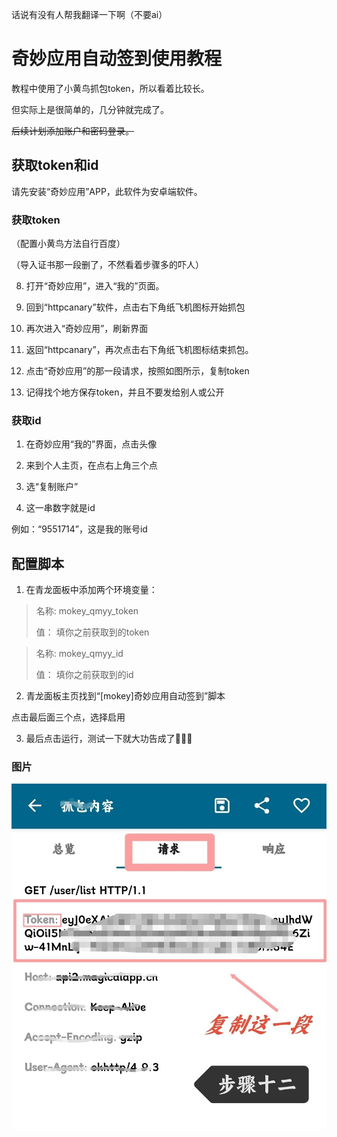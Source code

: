 话说有没有人帮我翻译一下啊（不要ai）

# 奇妙应用自动签到使用教程

教程中使用了小黄鸟抓包token，所以看着比较长。

但实际上是很简单的，几分钟就完成了。

<del>后续计划添加账户和密码登录。</del>

## 获取token和id
请先安装“奇妙应用”APP，此软件为安卓端软件。


### 获取token
（配置小黄鸟方法自行百度）

（导入证书那一段删了，不然看着步骤多的吓人）

8. 打开“奇妙应用”，进入“我的”页面。

9. 回到“httpcanary”软件，点击右下角纸飞机图标开始抓包

10. 再次进入“奇妙应用”，刷新界面

11. 返回“httpcanary”，再次点击右下角纸飞机图标结束抓包。

12. 点击“奇妙应用”的那一段请求，按照如图所示，复制token

13. 记得找个地方保存token，并且不要发给别人或公开

### 获取id
1. 在奇妙应用“我的”界面，点击头像

2. 来到个人主页，在点右上角三个点

3. 选“复制账户”

4. 这一串数字就是id

例如：“9551714”，这是我的账号id

## 配置脚本

1. 在青龙面板中添加两个环境变量：

> 名称:
> mokey_qmyy_token
>
> 值：
> 填你之前获取到的token
>

> 名称:
> mokey_qmyy_id
>
> 值：
> 填你之前获取到的id
>

2. 青龙面板主页找到“[mokey]奇妙应用自动签到”脚本

点击最后面三个点，选择启用

3. 最后点击运行，测试一下就大功告成了🎉🎉🎉


### 图片

![奇妙应用_12](https://raw.githubusercontent.com/quan-ge/mokey-qinglong/refs/heads/main/help/jpg/help_qmyy_12.jpg "奇妙应用_12")
